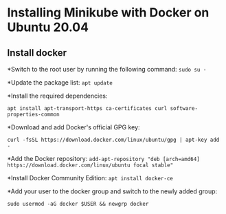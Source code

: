 # Installing Minikube with Docker on Ubuntu 20.04

## Install docker 

*Switch to the root user by running the following command:
```sudo su -```

*Update the package list:
```apt update```

*Install the required dependencies:

```apt install apt-transport-https ca-certificates curl software-properties-common```

*Download and add Docker's official GPG key:

```curl -fsSL https://download.docker.com/linux/ubuntu/gpg | apt-key add -```

*Add the Docker repository:
```add-apt-repository "deb [arch=amd64] https://download.docker.com/linux/ubuntu focal stable"```

*Install Docker Community Edition:
```apt install docker-ce```

*Add your user to the docker group and switch to the newly added group:

```sudo usermod -aG docker $USER && newgrp docker```
